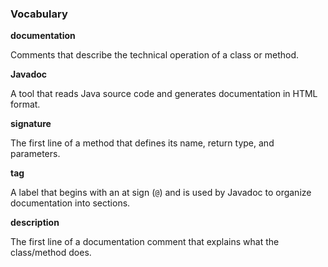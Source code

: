 ###  Vocabulary




**documentation**

Comments that describe the technical operation of a class or method.



**Javadoc**

A tool that reads Java source code and generates documentation in HTML format.



**signature**

The first line of a method that defines its name, return type, and parameters.



**tag**

A label that begins with an at sign (`@`) and is used by Javadoc to organize documentation into sections.



**description**

The first line of a documentation comment that explains what the class/method does.